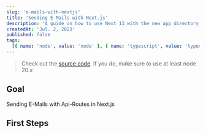 ```yaml
---
slug: 'e-mails-with-nextjs'
title: 'Sending E-Mails with Next.js'
description: 'A guide on how to use Next 13 with the new app directory to send e-mails on the server'
createdAt: 'Jul. 2, 2023'
published: false
tags:
  [{ name: 'node', value: 'node' }, { name: 'typescript', value: 'typescript' }]
---
```


> Check out the <a href="https://github.com/DennisSmuda/low-demo" target="_blank" rel="noreferrer">source code</a>. If you do, make sure to use at least node 20.x

## Goal

Sending E-Mails with Api-Routes in Next.js

## First Steps
